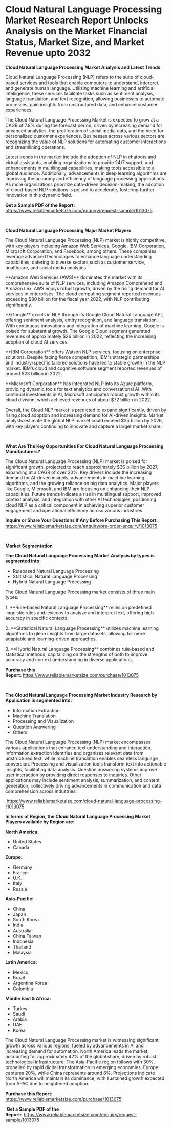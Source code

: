 <p><h1>Cloud Natural Language Processing Market Research Report Unlocks Analysis on the Market Financial Status, Market Size, and Market Revenue upto 2032</h1></p><p><strong>Cloud Natural Language Processing Market Analysis and Latest Trends</strong></p>
<p><p>Cloud Natural Language Processing (NLP) refers to the suite of cloud-based services and tools that enable computers to understand, interpret, and generate human language. Utilizing machine learning and artificial intelligence, these services facilitate tasks such as sentiment analysis, language translation, and text recognition, allowing businesses to automate processes, gain insights from unstructured data, and enhance customer experiences.</p><p>The Cloud Natural Language Processing Market is expected to grow at a CAGR of 7.8% during the forecast period, driven by increasing demand for advanced analytics, the proliferation of social media data, and the need for personalized customer experiences. Businesses across various sectors are recognizing the value of NLP solutions for automating customer interactions and streamlining operations. </p><p>Latest trends in the market include the adoption of NLP in chatbots and virtual assistants, enabling organizations to provide 24/7 support, and enhancements in multilingual capabilities, making tools accessible to a global audience. Additionally, advancements in deep learning algorithms are improving the accuracy and efficiency of language processing applications. As more organizations prioritize data-driven decision-making, the adoption of cloud-based NLP solutions is poised to accelerate, fostering further innovation in this dynamic field.</p></p>
<p><strong>Get a Sample PDF of the Report:&nbsp;</strong> <a href="https://www.reliablemarketsize.com/enquiry/request-sample/1013075?utm_campaign=3219&utm_medium=2&utm_source=Github&utm_content=ia&utm_term=16042025&utm_id=cloud-natural-language-processing">https://www.reliablemarketsize.com/enquiry/request-sample/1013075</a></p>
<p>&nbsp;</p>
<p><strong>Cloud Natural Language Processing Major Market Players</strong></p>
<p><p>The Cloud Natural Language Processing (NLP) market is highly competitive, with key players including Amazon Web Services, Google, IBM Corporation, Microsoft Corporation, and Facebook, among others. These companies leverage advanced technologies to enhance language understanding capabilities, catering to diverse sectors such as customer service, healthcare, and social media analytics.</p><p>**Amazon Web Services (AWS)** dominates the market with its comprehensive suite of NLP services, including Amazon Comprehend and Amazon Lex. AWS enjoys robust growth, driven by the rising demand for AI services in enterprises. The cloud computing segment reported revenues exceeding $80 billion for the fiscal year 2022, with NLP contributing significantly.</p><p>**Google** excels in NLP through its Google Cloud Natural Language API, offering sentiment analysis, entity recognition, and language translation. With continuous innovations and integration of machine learning, Google is poised for substantial growth. The Google Cloud segment generated revenues of approximately $26 billion in 2022, reflecting the increasing adoption of cloud AI services.</p><p>**IBM Corporation** offers Watson NLP services, focusing on enterprise solutions. Despite facing fierce competition, IBM's strategic partnerships and industry-specific tailored solutions have led to stable growth in the NLP market. IBM’s cloud and cognitive software segment reported revenues of around $23 billion in 2022.</p><p>**Microsoft Corporation** has integrated NLP into its Azure platform, providing dynamic tools for text analytics and conversational AI. With continual investments in AI, Microsoft anticipates robust growth within its cloud division, which achieved revenues of about $72 billion in 2022.</p><p>Overall, the Cloud NLP market is predicted to expand significantly, driven by rising cloud adoption and increasing demand for AI-driven insights. Market analysts estimate the global NLP market could exceed $35 billion by 2026, with key players continuing to innovate and capture a larger market share.</p></p>
<p>&nbsp;</p>
<p><strong>What Are The Key Opportunities For Cloud Natural Language Processing Manufacturers?</strong></p>
<p><p>The Cloud Natural Language Processing (NLP) market is poised for significant growth, projected to reach approximately $36 billion by 2027, expanding at a CAGR of over 20%. Key drivers include the increasing demand for AI-driven insights, advancements in machine learning algorithms, and the growing reliance on big data analytics. Major players like Google, Microsoft, and IBM are focusing on enhancing their NLP capabilities. Future trends indicate a rise in multilingual support, improved context analysis, and integration with other AI technologies, positioning cloud NLP as a critical component in achieving superior customer engagement and operational efficiency across various industries.</p></p>
<p><strong>Inquire or Share Your Questions If Any Before Purchasing This Report:</strong> <a href="https://www.reliablemarketsize.com/enquiry/pre-order-enquiry/1013075?utm_campaign=3219&utm_medium=2&utm_source=Github&utm_content=ia&utm_term=16042025&utm_id=cloud-natural-language-processing">https://www.reliablemarketsize.com/enquiry/pre-order-enquiry/1013075</a></p>
<p>&nbsp;</p>
<p><strong>Market Segmentation</strong></p>
<p><strong>The Cloud Natural Language Processing Market Analysis by types is segmented into:</strong></p>
<p><ul><li>Rulebased Natural Language Processing</li><li>Statistical Natural Language Processing</li><li>Hybrid Natural Language Processing</li></ul></p>
<p><p>The Cloud Natural Language Processing market consists of three main types: </p><p>1. **Rule-based Natural Language Processing** relies on predefined linguistic rules and lexicons to analyze and interpret text, offering high accuracy in specific contexts.</p><p>2. **Statistical Natural Language Processing** utilizes machine learning algorithms to glean insights from large datasets, allowing for more adaptable and learning-driven approaches.</p><p>3. **Hybrid Natural Language Processing** combines rule-based and statistical methods, capitalizing on the strengths of both to improve accuracy and context understanding in diverse applications.</p></p>
<p><strong>Purchase this Report:&nbsp;</strong><a href="https://www.reliablemarketsize.com/purchase/1013075?utm_campaign=3219&utm_medium=2&utm_source=Github&utm_content=ia&utm_term=16042025&utm_id=cloud-natural-language-processing">https://www.reliablemarketsize.com/purchase/1013075</a></p>
<p>&nbsp;</p>
<p><strong>The Cloud Natural Language Processing Market Industry Research by Application is segmented into:</strong></p>
<p><ul><li>Information Extraction</li><li>Machine Translation</li><li>Processing and Visualization</li><li>Question Answering</li><li>Others</li></ul></p>
<p><p>The Cloud Natural Language Processing (NLP) market encompasses various applications that enhance text understanding and interaction. Information extraction identifies and organizes relevant data from unstructured text, while machine translation enables seamless language conversion. Processing and visualization tools transform text into actionable insights, facilitating data analysis. Question answering systems improve user interaction by providing direct responses to inquiries. Other applications may include sentiment analysis, summarization, and content generation, collectively driving advancements in communication and data comprehension across industries.</p></p>
<p><a href="https://www.reliablemarketsize.com/cloud-natural-language-processing-r1013075?utm_campaign=3219&utm_medium=2&utm_source=Github&utm_content=ia&utm_term=16042025&utm_id=cloud-natural-language-processing">&nbsp;https://www.reliablemarketsize.com/cloud-natural-language-processing-r1013075</a></p>
<p><strong>In terms of Region, the Cloud Natural Language Processing Market Players available by Region are:</strong></p>
<p>
    <p> <strong> North America: </strong>
        <ul>
            <li>United States</li>
            <li>Canada</li>
        </ul>
        </p> 
    <p> <strong> Europe: </strong>
        <ul>
            <li>Germany</li>
            <li>France</li>
            <li>U.K.</li>
            <li>Italy</li>
            <li>Russia</li>
        </ul>
        </p> 
    <p> <strong> Asia-Pacific: </strong>
        <ul>
            <li>China</li>
            <li>Japan</li>
            <li>South Korea</li>
            <li>India</li>
            <li>Australia</li>
            <li>China Taiwan</li>
            <li>Indonesia</li>
            <li>Thailand</li>
            <li>Malaysia</li>
        </ul>
        </p> 
    <p> <strong> Latin America: </strong>
        <ul>
            <li>Mexico</li>
            <li>Brazil</li>
            <li>Argentina Korea</li>
            <li>Colombia</li>
        </ul>
        </p> 
    <p> <strong> Middle East & Africa: </strong>
        <ul>
            <li>Turkey</li>
            <li>Saudi</li>
            <li>Arabia</li>
            <li>UAE</li>
            <li>Korea</li>
        </ul>
    </p>
    </p>
<p><p>The Cloud Natural Language Processing market is witnessing significant growth across various regions, fueled by advancements in AI and increasing demand for automation. North America leads the market, accounting for approximately 42% of the global share, driven by robust technological infrastructure. The Asia-Pacific region follows with 30%, propelled by rapid digital transformation in emerging economies. Europe captures 20%, while China represents around 8%. Projections indicate North America will maintain its dominance, with sustained growth expected from APAC due to heightened adoption.</p></p>
<p><strong>Purchase this Report: </strong><a href="https://www.reliablemarketsize.com/purchase/1013075?utm_campaign=3219&utm_medium=2&utm_source=Github&utm_content=ia&utm_term=16042025&utm_id=cloud-natural-language-processing">https://www.reliablemarketsize.com/purchase/1013075</a></p>
<p>&nbsp;<strong>Get a Sample PDF of the Report:&nbsp;&nbsp;</strong><a href="https://www.reliablemarketsize.com/enquiry/request-sample/1013075?utm_campaign=3219&utm_medium=2&utm_source=Github&utm_content=ia&utm_term=16042025&utm_id=cloud-natural-language-processing">https://www.reliablemarketsize.com/enquiry/request-sample/1013075</a></p>
<p><strong></strong></p>
<p><p></p><p></p><p></p></p>